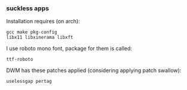 ### suckless apps

Installation requires (on arch):
```
gcc make pkg-config
libx11 libxinerama libxft
```

I use roboto mono font, package for them is called:
```
ttf-roboto
```

DWM has these patches applied (considering applying patch swallow):
```
uselessgap pertag
```
